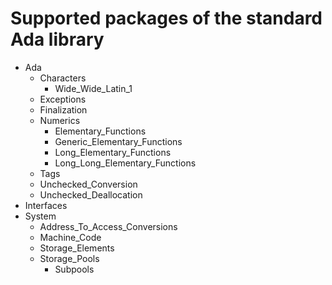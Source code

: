 # Supported packages of the standard Ada library

 * Ada
   * Characters
     * Wide_Wide_Latin_1
   * Exceptions
   * Finalization
   * Numerics
     * Elementary_Functions
     * Generic_Elementary_Functions
     * Long_Elementary_Functions
     * Long_Long_Elementary_Functions
   * Tags
   * Unchecked_Conversion
   * Unchecked_Deallocation
 * Interfaces
 * System
   * Address_To_Access_Conversions
   * Machine_Code
   * Storage_Elements
   * Storage_Pools
     * Subpools

